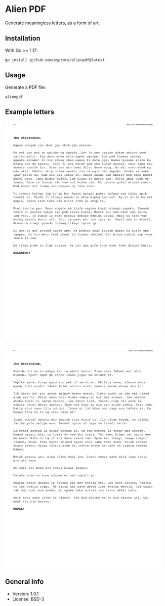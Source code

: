 # Alien PDF

Generate meaningless letters, as a form of art.

## Installation

With Go >= 1.17:

    go install github.com/xyproto/alienpdf@latest

## Usage

Generate a PDF file:

    alienpdf

## Example letters

[![generated letter](img/example.png)](pdfs/example.pdf)

[![generated letter that uses the English letter frequency count](img/example_efreq.png)](pdfs/example_efreq.pdf)

## General info

* Version: 1.0.1
* License: BSD-3
